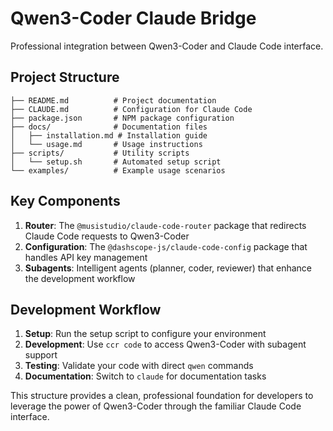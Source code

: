 # Qwen3-Coder Claude Bridge

Professional integration between Qwen3-Coder and Claude Code interface.

## Project Structure

```
├── README.md          # Project documentation
├── CLAUDE.md          # Configuration for Claude Code
├── package.json       # NPM package configuration
├── docs/              # Documentation files
│   ├── installation.md # Installation guide
│   └── usage.md       # Usage instructions
├── scripts/           # Utility scripts
│   └── setup.sh       # Automated setup script
└── examples/          # Example usage scenarios
```

## Key Components

1. **Router**: The `@musistudio/claude-code-router` package that redirects Claude Code requests to Qwen3-Coder
2. **Configuration**: The `@dashscope-js/claude-code-config` package that handles API key management
3. **Subagents**: Intelligent agents (planner, coder, reviewer) that enhance the development workflow

## Development Workflow

1. **Setup**: Run the setup script to configure your environment
2. **Development**: Use `ccr code` to access Qwen3-Coder with subagent support
3. **Testing**: Validate your code with direct `qwen` commands
4. **Documentation**: Switch to `claude` for documentation tasks

This structure provides a clean, professional foundation for developers to leverage the power of Qwen3-Coder through the familiar Claude Code interface.